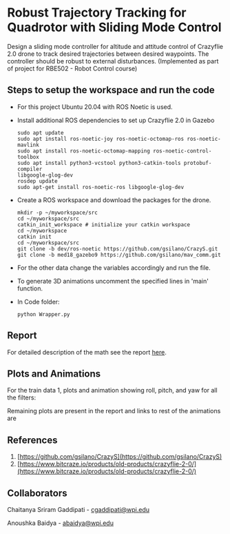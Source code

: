 # Robust Trajectory Tracking for Quadrotor with Sliding Mode Control
Design a sliding mode controller for altitude and attitude control of Crazyflie 2.0 drone to track desired trajectories between desired waypoints. The controller should be robust to external disturbances. (Implemented as part of project for RBE502 - Robot Control course)

## Steps to setup the workspace and run the code
- For this project Ubuntu 20.04 with ROS Noetic is used.
- Install additional ROS dependencies to set up Crazyflie 2.0 in Gazebo
  ```
  sudo apt update
  sudo apt install ros-noetic-joy ros-noetic-octomap-ros ros-noetic-mavlink
  sudo apt install ros-noetic-octomap-mapping ros-noetic-control-toolbox
  sudo apt install python3-vcstool python3-catkin-tools protobuf-compiler
  libgoogle-glog-dev
  rosdep update
  sudo apt-get install ros-noetic-ros libgoogle-glog-dev
  ```
  
- Create a ROS workspace and download the packages for the drone.
  
  ```
  mkdir -p ~/myworkspace/src
  cd ~/myworkspace/src
  catkin_init_workspace # initialize your catkin workspace
  cd ~/myworkspace
  catkin init
  cd ~/myworkspace/src
  git clone -b dev/ros-noetic https://github.com/gsilano/CrazyS.git
  git clone -b med18_gazebo9 https://github.com/gsilano/mav_comm.git
  ```

- For the other data change the variables accordingly and run the file.
- To generate 3D animations uncomment the specified lines in 'main' function. 
- In Code folder:
  ```
  python Wrapper.py
  ```
## Report
For detailed description of the math see the report [here](Report.pdf).
## Plots and Animations
For the train data 1, plots and animation showing roll, pitch, and yaw for all the filters:
<!---
<p float="middle">
<img src="outputs/p1a.png" width="750" height="450"/>
<img src="outputs/p1b.png" width="750" height="450"/>
</p>
<p float="middle">
<img src="outputs/output1.gif" width="750" height="350"/>
</p>
------>

Remaining plots are present in the report and links to rest of the animations are 


## References
1. [https://github.com/gsilano/CrazyS](https://github.com/gsilano/CrazyS)
2. [https://www.bitcraze.io/products/old-products/crazyflie-2-0/](https://www.bitcraze.io/products/old-products/crazyflie-2-0/)

## Collaborators
Chaitanya Sriram Gaddipati - cgaddipati@wpi.edu

Anoushka Baidya - abaidya@wpi.edu
  

